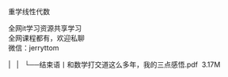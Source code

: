 重学线性代数

全网it学习资源共享学习<br>全网课程都有，欢迎私聊<br>微信：jerryttom<br>

| &nbsp;&nbsp;| &nbsp;&nbsp;└──结束语丨和数学打交道这么多年，我的三点感悟.pdf &nbsp;3.17M
